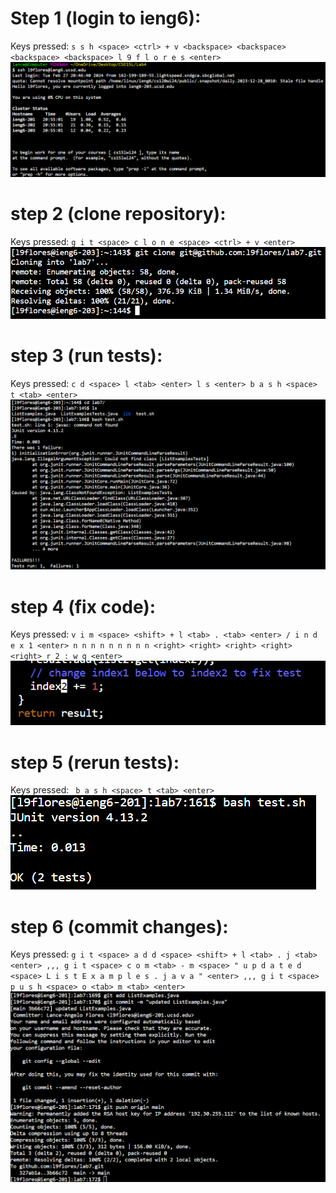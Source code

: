 # Step 1 (login to ieng6): 
Keys pressed: `s s h <space> <ctrl> + v <backspace> <backspace> <backspace> <backspace> l 9 f l o r e s <enter>` <br>
![image](ieng6Login.png) <br>

# step 2 (clone repository):
Keys pressed: `g i t <space> c l o n e <space> <ctrl> + v <enter>` <br>
![image](gitCloneLab7.png) <br>

# step 3 (run tests): 
Keys pressed: `c d <space> l <tab> <enter> l s <enter> b a s h <space> t <tab> <enter>` <br>
![image](runTest.png) <br>

# step 4 (fix code): 
Keys pressed: `v i m <space> <shift> + l <tab> . <tab> <enter> / i n d e x 1 <enter> n n n n n n n n n <right> <right> <right> <right> <right> r 2 : w q <enter>` <br>
![image](vimReplace.png) <br>

# step 5 (rerun tests): 
Keys pressed: ` b a s h <space> t <tab> <enter>` <br>
![image](runTestSucceed.png) <br>

# step 6 (commit changes): 
Keys pressed: `g i t <space> a d d <space> <shift> + l <tab> . j <tab> <enter> ,,, g i t <space> c o m <tab> - m <space> " u p d a t e d <space> L i s t E x a m p l e s . j a v a " <enter> ,,, g i t <space> p u s h <space> o <tab> m <tab> <enter>` <br>
![image](gitCommit.png) <br>
